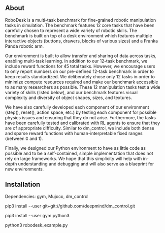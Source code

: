 ## About

RoboDesk is a multi-task benchmark for fine-grained robotic manipulation tasks
in simulation. The benchmark features 12 core tasks that have been carefully
chosen to represent a wide variety of robotic skills. The benchmark is built on
top of a desk environment which features multiple interactive objects (buttons,
drawers, blocks of various sizes) and a Franka Panda robotic arm.

Our environment is built to allow transfer and sharing of data across tasks,
enabling multi-task learning. In addition to our 12-task benchmark, we include
reward functions for 45 total tasks. However, we encourage users to only report
numbers on our pre-defined 12-task benchmark in order to keep results
standardized. We deliberately chose only 12 tasks in order to minimize compute
resources required and make our benchmark accessible to as many researchers as
possible. These 12 manipulation tasks test a wide variety of skills (listed
below), and our benchmark features visual complexity and diversity of object
shapes, sizes, and textures.

We have also carefully developed each component of our environment (step(),
reset(), action space, etc.) by testing each component for possible physics
issues and ensuring that they do not arise. Furthermore, the tasks have been
carefully tested and calibrated with RL agents to ensure that they are of
appropriate difficulty. Similar to dm_control, we include both dense and sparse
reward functions with human-interpretable fixed ranges (between 0 and 1).

Finally, we designed our Python environment to have as little code as possible
and to be a self-contained, simple implementation that does not rely on large
frameworks. We hope that this simplicity will help with in-depth understanding
and debugging and will also serve as a blueprint for new environments.

## Installation

Dependencies: gym, Mujoco, dm_control

pip3 install --user git+git://github.com/deepmind/dm_control.git

pip3 install --user gym python3

python3 robodesk_example.py
